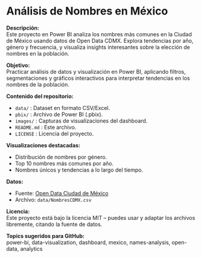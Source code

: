 # Análisis de Nombres en México

**Descripción:**  
Este proyecto en Power BI analiza los nombres más comunes en la Ciudad de México usando datos de Open Data CDMX. Explora tendencias por año, género y frecuencia, y visualiza insights interesantes sobre la elección de nombres en la población.  

**Objetivo:**  
Practicar análisis de datos y visualización en Power BI, aplicando filtros, segmentaciones y gráficos interactivos para interpretar tendencias en los nombres de la población.  

**Contenido del repositorio:**  
- `data/` : Dataset en formato CSV/Excel.  
- `pbix/` : Archivo de Power BI (.pbix).  
- `images/` : Capturas de visualizaciones del dashboard.  
- `README.md` : Este archivo.  
- `LICENSE` : Licencia del proyecto.  

**Visualizaciones destacadas:**  
- Distribución de nombres por género.  
- Top 10 nombres más comunes por año.  
- Nombres únicos y tendencias a lo largo del tiempo.  

**Datos:**  
- Fuente: [Open Data Ciudad de México](https://datos.cdmx.gob.mx/)  
- Archivo: `data/NombresCDMX.csv`  

**Licencia:**  
Este proyecto está bajo la licencia MIT – puedes usar y adaptar los archivos libremente, citando la fuente de datos.  

**Topics sugeridos para GitHub:**  
power-bi, data-visualization, dashboard, mexico, names-analysis, open-data, analytics
